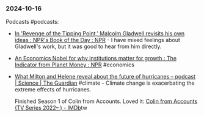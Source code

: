 ### 2024-10-16

Podcasts #podcasts:
- [In 'Revenge of the Tipping Point,' Malcolm Gladwell revisits his own ideas : NPR's Book of the Day : NPR](https://www.npr.org/2024/10/15/1210942199/nprs-book-of-the-day-malcolm-gladwell-revenge-of-the-tipping-point) - I have mixed feelings about Gladwell's work, but it was good to hear from him directly.
- [An Economics Nobel for why institutions matter for growth : The Indicator from Planet Money : NPR](https://www.npr.org/2024/10/15/1211165443/the-indicator-from-planet-money-nobel-economics-prize-institutions-10-15-2024) #economics 
- [What Milton and Helene reveal about the future of hurricanes – podcast | Science | The Guardian](https://www.theguardian.com/science/audio/2024/oct/15/what-milton-and-helene-reveal-about-the-future-of-hurricanes-podcast) #climate - Climate change is exacerbating the extreme effects of hurricanes.

	Finished Season 1 of Colin from Accounts. Loved it: [Colin from Accounts (TV Series 2022– ) - IMDb](https://www.imdb.com/title/tt18228732/)tw